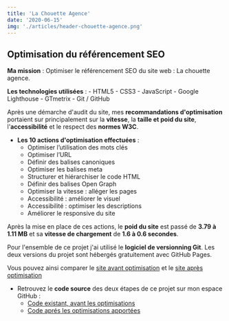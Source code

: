 ```yaml
---
title: 'La Chouette Agence'
date: '2020-06-15'
img: './articles/header-chouette-agence.png'
---
```

## Optimisation du référencement SEO

**Ma mission** : Optimiser le référencement SEO du site web : La chouette agence.

**Les technologies utilisées** : 
    - HTML5 
    - CSS3 
    - JavaScript
    - Google Lighthouse
    - GTmetrix
    - Git / GitHub

Après une démarche d'audit du site, mes **recommandations d'optimisation** portaient sur principalement sur la **vitesse**, la **taille et poid du site**, l'**accessibilité** et le respect des **normes W3C**.

* **Les 10 actions d'optimisation effectuées** :
    * Optimiser l’utilisation des mots clés
    * Optimiser l’URL
    * Définir des balises canoniques
    * Optimiser les balises meta
    * Structurer et hiérarchiser le code HTML
    * Définir des balises Open Graph
    * Optimiser la vitesse : alléger les pages
    * Accessibilité : améliorer le visuel
    * Accessibilité : optimiser les descriptions
    * Améliorer le responsive du site

Après la mise en place de ces actions, le **poid du site** est passé de **3.79 à 1.11 MB** et sa **vitesse de chargement** de **1.6 à 0.6 secondes**.

Pour l'ensemble de ce projet j'ai utilisé le **logiciel de versionning Git**. Les deux versions du projet sont hébergés gratuitement avec GitHub Pages. 

Vous pouvez ainsi comparer le [site avant optimisation](https://lilimly.github.io/la_chouette_agence_start/ "Lien vers le site avant optimisation") et le [site après optimisation](https://lilimly.github.io/la_chouette_agence/ "Lien vers le site après optimisation")

* Retrouvez le **code source** des deux étapes de ce projet sur mon espace GitHub :  
    * [Code existant, avant les optimisations](https://github.com/Lilimly/la_chouette_agence_start "Code source du site avant optimisation")
    * [Code aprés les optimisations apportées](https://github.com/Lilimly/la_chouette_agence "Code source du site après optimisation")